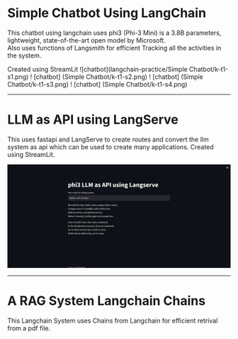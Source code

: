 # Simple Chatbot Using LangChain
This chatbot using langchain uses phi3 (Phi-3 Mini) is a 3.8B parameters, lightweight, state-of-the-art open model by Microsoft. <br>
Also uses functions of Langsmith for efficient Tracking all the activities in the system.

Created using StreamLit
![chatbot](langchain-practice/Simple Chatbot/k-t1-s1.png)
! [chatbot] (Simple Chatbot/k-t1-s2.png)
! [chatbot] (Simple Chatbot/k-t1-s3.png)
! [chatbot] (Simple Chatbot/k-t1-s4.png)

***

# LLM as API using LangServe
This uses fastapi and LangServe to create routes and convert the llm system as api which can be used to create many applications.
Created using StreamLit.

![LLM as API using LangServe/k-t2-s1.png](https://github.com/kanishkaran/langchain-practice/blob/e1797a8fe18ef6aca33f3778be13e273a64282d5/LLM%20as%20API%20using%20LangServe/k-t2-s1.png)

***

# A RAG System Langchain Chains

This Langchain System uses Chains from Langchain for efficient retrival from a pdf file.
